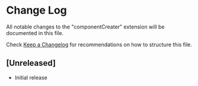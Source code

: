 # Change Log

All notable changes to the "componentCreater" extension will be documented in this file.

Check [Keep a Changelog](http://keepachangelog.com/) for recommendations on how to structure this file.

## [Unreleased]

- Initial release